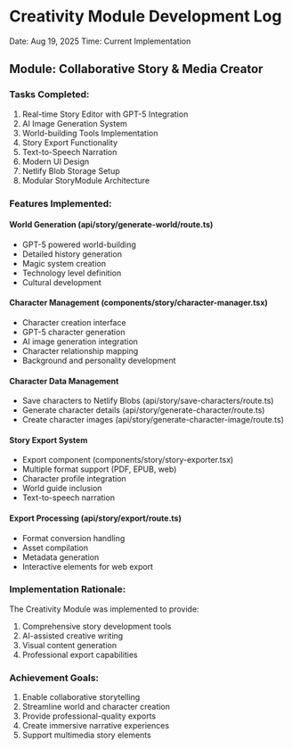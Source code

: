 # Creativity Module Development Log
Date: Aug 19, 2025
Time: Current Implementation

## Module: Collaborative Story & Media Creator

### Tasks Completed:
1. Real-time Story Editor with GPT-5 Integration
2. AI Image Generation System
3. World-building Tools Implementation
4. Story Export Functionality
5. Text-to-Speech Narration
6. Modern UI Design
7. Netlify Blob Storage Setup
8. Modular StoryModule Architecture

### Features Implemented:

#### World Generation (api/story/generate-world/route.ts)
- GPT-5 powered world-building
- Detailed history generation
- Magic system creation
- Technology level definition
- Cultural development

#### Character Management (components/story/character-manager.tsx)
- Character creation interface
- GPT-5 character generation
- AI image generation integration
- Character relationship mapping
- Background and personality development

#### Character Data Management
- Save characters to Netlify Blobs (api/story/save-characters/route.ts)
- Generate character details (api/story/generate-character/route.ts)
- Create character images (api/story/generate-character-image/route.ts)

#### Story Export System
- Export component (components/story/story-exporter.tsx)
- Multiple format support (PDF, EPUB, web)
- Character profile integration
- World guide inclusion
- Text-to-speech narration

#### Export Processing (api/story/export/route.ts)
- Format conversion handling
- Asset compilation
- Metadata generation
- Interactive elements for web export

### Implementation Rationale:
The Creativity Module was implemented to provide:
1. Comprehensive story development tools
2. AI-assisted creative writing
3. Visual content generation
4. Professional export capabilities

### Achievement Goals:
1. Enable collaborative storytelling
2. Streamline world and character creation
3. Provide professional-quality exports
4. Create immersive narrative experiences
5. Support multimedia story elements